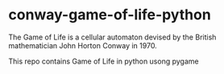 # conway-game-of-life-python
The Game of Life is a cellular automaton devised by the British mathematician John Horton Conway in 1970.

This repo contains Game of Life in python usong pygame
